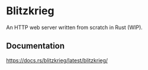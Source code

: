 # Blitzkrieg

An HTTP web server written from scratch in Rust (WIP).

## Documentation
https://docs.rs/blitzkrieg/latest/blitzkrieg/
